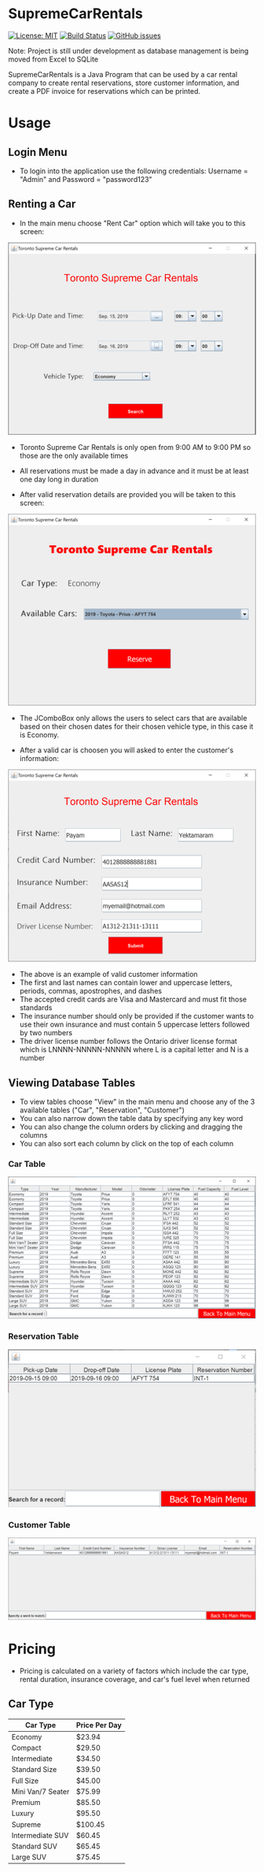 # SupremeCarRentals 
[![License: MIT](https://img.shields.io/badge/License-MIT-yellow.svg)](https://opensource.org/licenses/MIT) [![Build Status](https://travis-ci.com/payamyek/SupremeCarRentals.svg?branch=master)](https://travis-ci.com/payamyek/SupremeCarRentals) [![GitHub issues](https://img.shields.io/github/issues/Naereen/StrapDown.js.svg)](https://github.com/payamyek/SupremeCarRentals/issues)

Note: Project is still under development as database management is being moved from Excel to SQLite

SupremeCarRentals is a Java Program that can be used by a car rental company to create rental reservations, store customer information, and create a PDF invoice for reservations which can be printed.

# Usage

## Login Menu

- To login into the application use the following credentials: Username = "Admin" and Password = "password123"

## Renting a Car

- In the main menu choose "Rent Car" option which will take you to this screen: 

![ScreenShot](Screenshots/RentCar.PNG)

- Toronto Supreme Car Rentals is only open from 9:00 AM to 9:00 PM so those are the only available times 
- All reservations must be made a day in advance and it must be at least one day long in duration

- After valid reservation details are provided you will be taken to this screen:

![ScreenShot](Screenshots/ChooseCar.PNG)

- The JComboBox only allows the users to select cars that are available based on their chosen dates for their chosen vehicle type, in this case it is Economy.

- After a valid car is choosen you will asked to enter the customer's information: 

![ScreenShot](Screenshots/CustomerInfo.PNG)

- The above is an example of valid customer information
- The first and last names can contain lower and uppercase letters, periods, commas, apostrophes, and dashes
- The accepted credit cards are Visa and Mastercard and must fit those standards
- The insurance number should only be provided if the customer wants to use their own insurance and must contain 5 uppercase letters followed by two numbers
- The driver license number follows the Ontario driver license format which is LNNNN-NNNNN-NNNNN where L is a capital letter and N is a number

## Viewing Database Tables

- To view tables choose "View" in the main menu and choose any of the 3 available tables ("Car", "Reservation", "Customer")
- You can also narrow down the table data by specifying any key word
- You can also change the column orders by clicking and dragging the columns
- You can also sort each column by click on the top of each column

### Car Table

![ScreenShot](Screenshots/CarTable.PNG)

### Reservation Table

![ScreenShot](Screenshots/ReservationTable.PNG)

### Customer Table

![ScreenShot](Screenshots/CustomerTable.PNG)

# Pricing

- Pricing is calculated on a variety of factors which include the car type, rental duration, insurance coverage, and car's fuel level when returned

## Car Type

| Car Type          | Price Per Day |
| ----------------- | ------------- |
| Economy           | $23.94        |
| Compact           | $29.50        |
| Intermediate      | $34.50        |
| Standard Size     | $39.50        |
| Full Size         | $45.00        |
| Mini Van/7 Seater | $75.99        |
| Premium           | $85.50        |
| Luxury            | $95.50        |
| Supreme           | $100.45       |
| Intermediate SUV  | $60.45        |
| Standard SUV      | $65.45        |
| Large SUV         | $75.45        |
